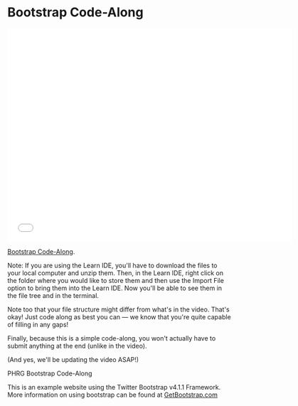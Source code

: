 # Bootstrap Code-Along

<iframe width="640" height="480" src="//www.youtube.com/embed/o5UCDvaNLd8?rel=0&modestbranding=1" frameborder="0" allowfullscreen></iframe>

<p><a href="https://www.youtube.com/watch?v=o5UCDvaNLd8">Bootstrap Code-Along</a>.</p>

Note: If you are using the Learn IDE, you'll have to download the files to your local computer and unzip them. Then, in the Learn IDE, right click on the folder where you would like to store them and then use the Import File option to bring them into the Learn IDE. Now you'll be able to see them in the file tree and in the terminal.

Note too that your file structure might differ from what's in the video. That's okay! Just code along as best you can — we know that you're quite capable of filling in any gaps!

Finally, because this is a simple code-along, you won't actually have to submit anything at the end (unlike in the video).

(And yes, we'll be updating the video ASAP!)

<p data-visibility='hidden'>PHRG Bootstrap Code-Along</p>

This is an example website using the Twitter Bootstrap v4.1.1 Framework. More information on using bootstrap can be found at [GetBootstrap.com](http://getbootstrap.com)
